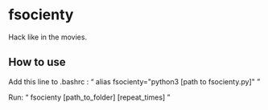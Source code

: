 # fsocienty
Hack like in the movies.

<h2> How to use </h1>

Add this line to .bashrc :
<q>
alias fsocienty="python3 [path to fsocienty.py]"
</q>

Run:
<q>
fsocienty [path_to_folder] [repeat_times]
</q>